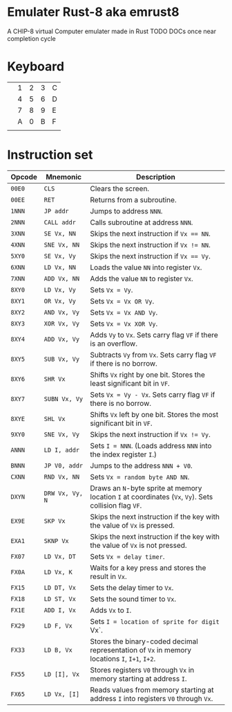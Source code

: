 # Emulater Rust-8 aka emrust8
 A CHIP-8 virtual Computer emulater made in Rust
TODO DOCs once near completion cycle

# Keyboard
|   |   |   |   |   |
|---|---|---|---|---|
| | 1 | 2 | 3 | C | |
| | 4 | 5 | 6 | D | |
| | 7 | 8 | 9 | E | |
| | A | 0 | B | F | |
|   |   |   |   |   |

# Instruction set

<table><thead><tr><th><strong>Opcode</strong></th><th><strong>Mnemonic</strong></th><th><strong>Description</strong></th></tr></thead><tbody><tr><td><code>00E0</code></td><td><code>CLS</code></td><td>Clears the screen.</td></tr><tr><td><code>00EE</code></td><td><code>RET</code></td><td>Returns from a subroutine.</td></tr><tr><td><code>1NNN</code></td><td><code>JP addr</code></td><td>Jumps to address <code>NNN</code>.</td></tr><tr><td><code>2NNN</code></td><td><code>CALL addr</code></td><td>Calls subroutine at address <code>NNN</code>.</td></tr><tr><td><code>3XNN</code></td><td><code>SE Vx, NN</code></td><td>Skips the next instruction if <code>Vx == NN</code>.</td></tr><tr><td><code>4XNN</code></td><td><code>SNE Vx, NN</code></td><td>Skips the next instruction if <code>Vx != NN</code>.</td></tr><tr><td><code>5XY0</code></td><td><code>SE Vx, Vy</code></td><td>Skips the next instruction if <code>Vx == Vy</code>.</td></tr><tr><td><code>6XNN</code></td><td><code>LD Vx, NN</code></td><td>Loads the value <code>NN</code> into register <code>Vx</code>.</td></tr><tr><td><code>7XNN</code></td><td><code>ADD Vx, NN</code></td><td>Adds the value <code>NN</code> to register <code>Vx</code>.</td></tr><tr><td><code>8XY0</code></td><td><code>LD Vx, Vy</code></td><td>Sets <code>Vx = Vy</code>.</td></tr><tr><td><code>8XY1</code></td><td><code>OR Vx, Vy</code></td><td>Sets <code>Vx = Vx OR Vy</code>.</td></tr><tr><td><code>8XY2</code></td><td><code>AND Vx, Vy</code></td><td>Sets <code>Vx = Vx AND Vy</code>.</td></tr><tr><td><code>8XY3</code></td><td><code>XOR Vx, Vy</code></td><td>Sets <code>Vx = Vx XOR Vy</code>.</td></tr><tr><td><code>8XY4</code></td><td><code>ADD Vx, Vy</code></td><td>Adds <code>Vy</code> to <code>Vx</code>. Sets carry flag <code>VF</code> if there is an overflow.</td></tr><tr><td><code>8XY5</code></td><td><code>SUB Vx, Vy</code></td><td>Subtracts <code>Vy</code> from <code>Vx</code>. Sets carry flag <code>VF</code> if there is no borrow.</td></tr><tr><td><code>8XY6</code></td><td><code>SHR Vx</code></td><td>Shifts <code>Vx</code> right by one bit. Stores the least significant bit in <code>VF</code>.</td></tr><tr><td><code>8XY7</code></td><td><code>SUBN Vx, Vy</code></td><td>Sets <code>Vx = Vy - Vx</code>. Sets carry flag <code>VF</code> if there is no borrow.</td></tr><tr><td><code>8XYE</code></td><td><code>SHL Vx</code></td><td>Shifts <code>Vx</code> left by one bit. Stores the most significant bit in <code>VF</code>.</td></tr><tr><td><code>9XY0</code></td><td><code>SNE Vx, Vy</code></td><td>Skips the next instruction if <code>Vx != Vy</code>.</td></tr><tr><td><code>ANNN</code></td><td><code>LD I, addr</code></td><td>Sets <code>I = NNN</code>. (Loads address <code>NNN</code> into the index register <code>I</code>.)</td></tr><tr><td><code>BNNN</code></td><td><code>JP V0, addr</code></td><td>Jumps to the address <code>NNN + V0</code>.</td></tr><tr><td><code>CXNN</code></td><td><code>RND Vx, NN</code></td><td>Sets <code>Vx = random byte AND NN</code>.</td></tr><tr><td><code>DXYN</code></td><td><code>DRW Vx, Vy, N</code></td><td>Draws an <code>N</code>-byte sprite at memory location <code>I</code> at coordinates (<code>Vx</code>, <code>Vy</code>). Sets collision flag <code>VF</code>.</td></tr><tr><td><code>EX9E</code></td><td><code>SKP Vx</code></td><td>Skips the next instruction if the key with the value of <code>Vx</code> is pressed.</td></tr><tr><td><code>EXA1</code></td><td><code>SKNP Vx</code></td><td>Skips the next instruction if the key with the value of <code>Vx</code> is not pressed.</td></tr><tr><td><code>FX07</code></td><td><code>LD Vx, DT</code></td><td>Sets <code>Vx = delay timer</code>.</td></tr><tr><td><code>FX0A</code></td><td><code>LD Vx, K</code></td><td>Waits for a key press and stores the result in <code>Vx</code>.</td></tr><tr><td><code>FX15</code></td><td><code>LD DT, Vx</code></td><td>Sets the delay timer to <code>Vx</code>.</td></tr><tr><td><code>FX18</code></td><td><code>LD ST, Vx</code></td><td>Sets the sound timer to <code>Vx</code>.</td></tr><tr><td><code>FX1E</code></td><td><code>ADD I, Vx</code></td><td>Adds <code>Vx</code> to <code>I</code>.</td></tr><tr><td><code>FX29</code></td><td><code>LD F, Vx</code></td><td>Sets <code>I = location of sprite for digit </code>Vx`.</td></tr><tr><td><code>FX33</code></td><td><code>LD B, Vx</code></td><td>Stores the binary-coded decimal representation of <code>Vx</code> in memory locations <code>I</code>, <code>I+1</code>, <code>I+2</code>.</td></tr><tr><td><code>FX55</code></td><td><code>LD [I], Vx</code></td><td>Stores registers <code>V0</code> through <code>Vx</code> in memory starting at address <code>I</code>.</td></tr><tr><td><code>FX65</code></td><td><code>LD Vx, [I]</code></td><td>Reads values from memory starting at address <code>I</code> into registers <code>V0</code> through <code>Vx</code>.</td></tr></tbody></table>
